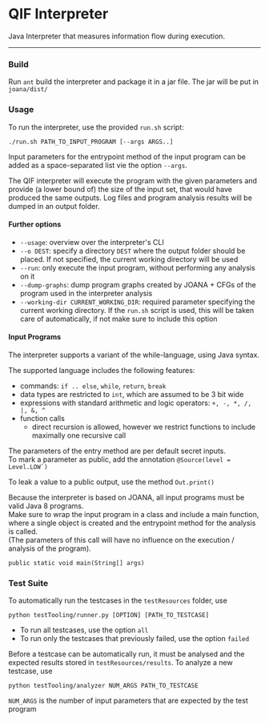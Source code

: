 # QIF Interpreter

Java Interpreter that measures information flow during execution.

----------------

### Build

Run `ant` build the interpreter and package it in a jar file. The jar will be put in ``joana/dist/``

### Usage

To run the interpreter, use the provided ``run.sh`` script:

````
./run.sh PATH_TO_INPUT_PROGRAM [--args ARGS..]
````

Input parameters for the entrypoint method of the input program can be added as a space-separated list vie the option ``--args``.

The QIF interpreter will execute the program with the given parameters and provide (a lower bound of) the size of the input set, that would have produced the same outputs.
Log files and program analysis results will be dumped in an output folder.

#### Further options

- ``--usage``: overview over the interpreter's CLI
- ``--o DEST``: specify a directory ``DEST`` where the output folder should be placed. If not specified, the current working directory will be used
- ``--run``: only execute the input program, without performing any analysis on it
- ``--dump-graphs``: dump program graphs created by JOANA + CFGs of the program used in the interpreter analysis
- ``--working-dir CURRENT_WORKING_DIR``: required parameter specifying the current working directory. If the ``run.sh`` script is used, this will be taken care of automatically, if not make sure to include this option

#### Input Programs

The interpreter supports a variant of the while-language, using Java syntax.

The supported language includes the following features:
- commands: ``if .. else``, ``while``, ``return``, ``break``
- data types are restricted to ``int``, which are assumed to be 3 bit wide
- expressions with standard arithmetic and logic operators: ``+, -, *, /, |, &, ^``
- function calls
    - direct recursion is allowed, however we restrict functions to include maximally one recursive call

The parameters of the entry method are per default secret inputs.  
To mark a parameter as public, add the annotation ``@Source(level = Level.LOW`)``

To leak a value to a public output, use the method ``Out.print()``

Because the interpreter is based on JOANA, all input programs must be valid Java 8 programs.  
Make sure to wrap the input program in a class and include a main function, where a single object is created and the entrypoint method for the analysis is called.  
(The parameters of this call will have no influence on the execution / analysis of the program).

````public static void main(String[] args)````

### Test Suite

To automatically run the testcases in the ``testResources`` folder, use
````
python testTooling/runner.py [OPTION] [PATH_TO_TESTCASE]
````

- To run all testcases, use the option ``all``
- To run only the testcases that previously failed, use the option ``failed``

Before a testcase can be automatically run, it must be analysed and the expected results stored in ``testResources/results``. To analyze a new testcase, use
````
python testTooling/analyzer NUM_ARGS PATH_TO_TESTCASE
````

``NUM_ARGS`` is the number of input parameters that are expected by the test program